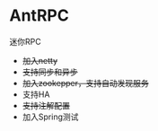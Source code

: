 # AntRPC
迷你RPC

* ~~加入netty~~
* ~~支持同步和异步~~
* ~~加入zookepper，支持自动发现服务~~
* 支持HA
* ~~支持注解配置~~
* 加入Spring测试


